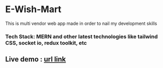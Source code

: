 # E-Wish-Mart

This is multi vendor web app made in order to nail my development skills
<br/>

<h3>Tech Stack: MERN and other latest technologies like tailwind CSS, socket io, redux toolkit, etc</h3>

<h2>Live demo : <a href="" target="_blank">url link</a></h2>
